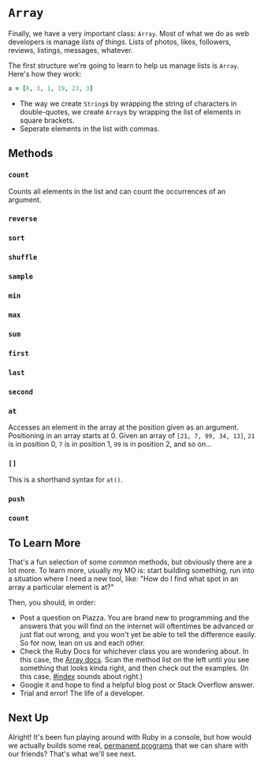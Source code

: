 # `Array`

Finally, we have a very important class: `Array`. Most of what we do as web
developers is manage _lists of things_. Lists of photos, likes, followers,
reviews, listings, messages, whatever.

The first structure we're going to learn to help us manage lists is `Array`.
Here's how they work:

```ruby
a = [8, 3, 1, 19, 23, 3]
```

-   The way we create `String`s by wrapping the string of characters in
    double-quotes, we create `Array`s by wrapping the list of elements in square
    brackets.
-   Seperate elements in the list with commas.

## Methods

### `count`
Counts all elements in the list and can count the occurrences of an argument.
### `reverse`

### `sort`

### `shuffle`

### `sample`

### `min`

### `max`

### `sum`

### `first`

### `last`

### `second`

### `at`
Accesses an element in the array at the position given as an argument.
Positioning in an array starts at 0. Given an array of `[21, 7, 99, 34, 13]`,
`21` is in position 0, `7` is in position 1, `99` is in position 2, and so on...

### `[]`
This is a shorthand syntax for `at()`.
### `push`

### `count`

## To Learn More

That's a fun selection of some common methods, but obviously there are a lot
more. To learn more, usually my MO is: start building something, run into a
situation where I need a new tool, like: "How do I find what spot in an array a
particular element is at?"

Then, you should, in order:

-   Post a question on Piazza. You are brand new to programming and the answers
    that you will find on the internet will oftentimes be advanced or just flat
    out wrong, and you won't yet be able to tell the difference easily. So for
    now, lean on us and each other.
-   Check the Ruby Docs for whichever class you are wondering about. In this
    case, the [Array docs](https://ruby-doc.org/core-2.2.0/Array.html). Scan the
    method list on the left until you see something that looks kinda right, and
    then check out the examples. (In this case,
    [#index](https://ruby-doc.org/core-2.2.0/Array.html#method-i-index) sounds
    about right.)
-   Google it and hope to find a helpful blog post or Stack Overflow answer.
-   Trial and error! The life of a developer.

## Next Up

Alright! It's been fun playing around with Ruby in a console, but how
would we actually builds some real, [permanent programs](permanent-programs.md)
that we can share with our friends? That's what we'll see next.
